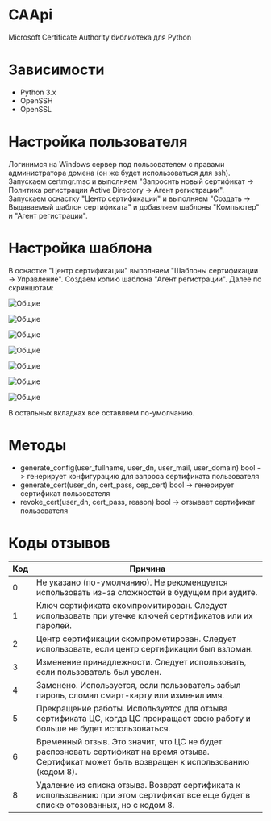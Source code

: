 # CAApi
Microsoft Certificate Authority библиотека для Python

# Зависимости
* Python 3.x
* OpenSSH
* OpenSSL

# Настройка пользователя
Логинимся на Windows сервер под пользователем с правами администратора домена (он же будет использоваться для ssh). Запускаем certmgr.msc и выполняем "Запросить новый сертификат -> Политика регистрации Active Directory -> Агент регистрации". Запускаем оснастку "Центр сертификации" и выполняем "Создать -> Выдаваемый шаблон сертификата" и добавляем шаблоны "Компьютер" и "Агент регистрации".

# Настройка шаблона
В оснастке "Центр сертификации" выполняем "Шаблоны сертификации -> Управление". Создаем копию шаблона "Агент регистрации". Далее по скриншотам:

![Общие](https://github.com/igroykt/caapi/blob/master/assets/template_obshie.png?raw=true)

![Общие](https://github.com/igroykt/caapi/blob/master/assets/template_sovmestimost.png?raw=true)

![Общие](https://github.com/igroykt/caapi/blob/master/assets/template_bezopasnost.png?raw=true)

![Общие](https://github.com/igroykt/caapi/blob/master/assets/template_obrabotka.png?raw=true)

![Общие](https://github.com/igroykt/caapi/blob/master/assets/template_shifrovanie.png?raw=true)

![Общие](https://github.com/igroykt/caapi/blob/master/assets/template_subject.png?raw=true)

![Общие](https://github.com/igroykt/caapi/blob/master/assets/template_vidacha.png?raw=true)

В остальных вкладках все оставляем по-умолчанию.

# Методы
* generate_config(user_fullname, user_dn, user_mail, user_domain) bool -> генерирует конфигурацию для запроса сертификата пользователя
* generate_cert(user_dn, cert_pass, cep_cert) bool -> генерирует сертификат пользователя
* revoke_cert(user_dn, cert_pass, reason) bool -> отзывает сертификат пользователя

# Коды отзывов
| Код | Причина                                                                                                                                         |
|-----|-------------------------------------------------------------------------------------------------------------------------------------------------|
| 0   | Не указано (по-умолчанию). Не рекомендуется использовать из-за сложностей в будущем при аудите.                                                 |
| 1   | Ключ сертификата скомпромитирован. Следует использовать при утечке ключей сертификатов или их паролей.                                          |
| 2   | Центр сертификации скомпрометирован. Следует использовать, если центр сертификации был взломан.                                                 |
| 3   | Изменение принадлежности. Следует использовать, если пользователь был уволен.                                                                   |
| 4   | Заменено. Используется, если пользователь забыл пароль, сломал смарт-карту или изменил имя.                                                     |
| 5   | Прекращение работы. Используется для отзыва сертификата ЦС, когда ЦС прекращает свою работу и больше не будет использоваться.                   |
| 6   | Временный отзыв. Это значит, что ЦС не будет распозновать сертификат на время отзыва. Сертификат может быть возвращен к использованию (кодом 8).|
| 8   | Удаление из списка отзыва. Возврат сертификата к использованию при этом сертификат все еще будет в списке отозованных, но с кодом 8.            |